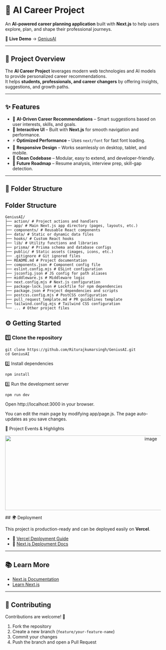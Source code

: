# 🌟 AI Career Project  

An **AI-powered career planning application** built with **Next.js** to help users explore, plan, and shape their professional journeys.  

🚀 **Live Demo** → [GeniusAI](https://genius-ai-gules.vercel.app/)  

---

## 📖 Project Overview  
The **AI Career Project** leverages modern web technologies and AI models to provide personalized career recommendations.  
It helps **students, professionals, and career changers** by offering insights, suggestions, and growth paths.  

---

## ✨ Features  
- 🔮 **AI-Driven Career Recommendations** – Smart suggestions based on user interests, skills, and goals.  
- 🎨 **Interactive UI** – Built with **Next.js** for smooth navigation and performance.  
- ⚡ **Optimized Performance** – Uses `next/font` for fast font loading.  
- 📱 **Responsive Design** – Works seamlessly on desktop, tablet, and mobile.  
- 🧩 **Clean Codebase** – Modular, easy to extend, and developer-friendly.  
- 🚀 **Future Roadmap** – Resume analysis, interview prep, skill-gap detection.  

---

## 📂 Folder Structure  

## Folder Structure

```
GeniusAI/
├── action/ # Project actions and handlers
├── app/ # Main Next.js app directory (pages, layouts, etc.)
├── components/ # Reusable React components
├── data/ # Static or dynamic data files
├── hooks/ # Custom React hooks
├── lib/ # Utility functions and libraries
├── prisma/ # Prisma schema and database configs
├── public/ # Static assets (images, icons, etc.)
├── .gitignore # Git ignored files
├── README.md # Project documentation
├── components.json # Component config file
├── eslint.config.mjs # ESLint configuration
├── jsconfig.json # JS config for path aliases
├── middleware.js # Middleware logic
├── next.config.mjs # Next.js configuration
├── package-lock.json # Lockfile for npm dependencies
├── package.json # Project dependencies and scripts
├── postcss.config.mjs # PostCSS configuration
├── pull_request_template.md # PR guidelines template
├── tailwind.config.mjs # Tailwind CSS configuration
└── ... # Other project files
```
## ⚙️ Getting Started  

### 1️⃣ Clone the repository  
```
git clone https://github.com/Riturajkumarsingh/GeniusAI.git
cd GeniusAI
```
2️⃣ Install dependencies
```
npm install
```
3️⃣ Run the development server
```
npm run dev
```
Open http://localhost:3000 in your browser.

You can edit the main page by modifying app/page.js. The page auto-updates as you save changes.

🎉 Project Events & Highlights
<p align="center"> 
  <a href="https://www.osconnect.org/" target="_blank">
    <img width="927" height="241" alt="image" src="https://github.com/user-attachments/assets/33faeb71-c381-4d33-b6dd-7754921c3867" />
  </a>
</p>
## 🌍 Deployment  

This project is production-ready and can be deployed easily on **Vercel**.  

- 📖 [Vercel Deployment Guide](https://vercel.com/docs)  
- 📖 [Next.js Deployment Docs](https://nextjs.org/docs/app/building-your-application/deploying)  

---

## 📚 Learn More  

- [Next.js Documentation](https://nextjs.org/docs)  
- [Learn Next.js](https://nextjs.org/learn)  

---

## 🤝 Contributing  

Contributions are welcome! 🎉  

1. Fork the repository  
2. Create a new branch (`feature/your-feature-name`)  
3. Commit your changes  
4. Push the branch and open a Pull Request 

